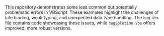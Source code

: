 This repository demonstrates some less common but potentially problematic errors in VBScript.  These examples highlight the challenges of late binding, weak typing, and unexpected data type handling.  The `bug.vbs` file contains code showcasing these issues, while `bugSolution.vbs` offers improved, more robust versions.